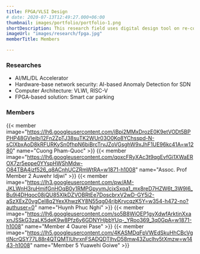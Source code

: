 ```yaml
---
title: FPGA/VLSI Design
# date: 2020-07-13T12:49:27.000+06:00
thumbnail: images/portfolio/portfolio-1.png
shortDescription: This research field uses digital design tool on re-configurable hardware platforms to accelerate applications, algorithms that require high computational complexity.
imageUrl: "images/research/fpga.jpg"
memberTitle: Members

---
```

### Researches  

+ AI/ML/DL Accelerator
+ Hardware-base network security: AI-based Anomaly Detection for SDN
+ Computer Architecture: VLWI, RISC-V
+ FPGA-based solution: Smart car parking


### Members    

{{< member image="https://lh6.googleusercontent.com/iBpi2MMxDrozE0K9etVODt5BPPHP48GVleibj12Fn2ZpTJ38suTK2WUr03O0Ko8YChsspd-N-sClXbxAoD8kRFURKySn0fhpN6biBrcTrvJZoVGsghW9xJhF1UE96kc41A=w1280" name="Cuong Pham-Quoc" >}}
{{< member image="https://lh6.googleusercontent.com/qoxcFRyXAc3t9qgEvfGi1XWaEROX7zr5eppe0YYspHWShMdw-O84TBA4jzf526_q8ACnhUCZRmWtRA=w1871-h1008" name="Assoc. Prof Member 2 Auwehr Idjwi" >}}
{{< member image="https://lh3.googleusercontent.com/pw/AM-JKLWnH3ruHmifGnHOqB0y1RMPGpyvmJcjxSxpa1_mx8reD7HZW6t_3W9I6_Bu9i4DHqoc08jQU85XIkDZVOBRtEe7DoscbrxV2wD-GY5j2-aSzXExZ0vgCeI8q2YexXhwzKY8N55qg04rjbKrvcqzK5Y=w354-h472-no?authuser=0" name="Huynh Phuc Nghi" >}}
{{< member image="https://lh6.googleusercontent.com/so5B8WiOEP1gyXdwfArktinXxaxnJSSkG3zaLK5deK9w8Pfz6y6GDNYHjbbYUq-_YRoo369_3q0GpA=w1871-h1008" name="Member 4 Oaurei Pase" >}}
{{< member image="https://lh5.googleusercontent.com/4KASMDqFpVWEdSkuHhCBcVgtINcrQSY77L88r4QTQMTlUhrxnFSADQDTlhvD58mw43Zuclhv5tXmzw=w1443-h1008" name="Member 5 Yuawehi Goiwe" >}}